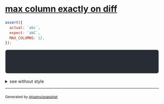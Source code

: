 # [max column exactly on diff](../../max_columns.test.js#L126)

```js
assert({
  actual: `abc`,
  expect: `abC`,
  MAX_COLUMNS: 12,
});
```

![img](throw.svg)

<details>
  <summary>see without style</summary>

```console
AssertionError: actual and expect are different

actual: …"c"
expect: …"C"
```

</details>


---

<sub>
  Generated by <a href="https://github.com/jsenv/core/tree/main/packages/independent/snapshot">@jsenv/snapshot</a>
</sub>
